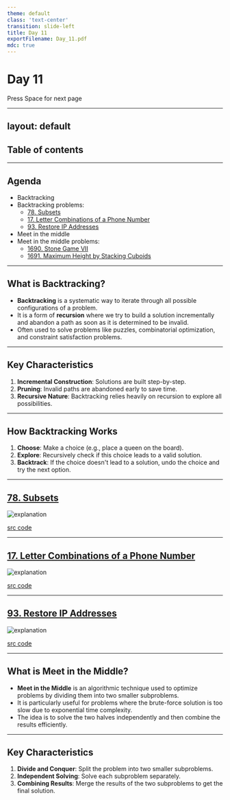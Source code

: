 ```yaml
---
theme: default
class: 'text-center'
transition: slide-left
title: Day 11
exportFilename: Day_11.pdf
mdc: true
---
```


# Day 11


<div class="pt-12">
  <span @click="$slidev.nav.next" class="px-2 py-1 rounded cursor-pointer" flex="~ justify-center items-center gap-2" hover="bg-white bg-opacity-10">
    Press Space for next page <div class="i-carbon:arrow-right inline-block"/>
  </span>
</div>

---
layout: default
---

## Table of contents

<Toc columns=3></Toc>

---

## Agenda

- Backtracking
- Backtracking problems:
  + [78. Subsets](https://leetcode.com/problems/subsets/description/)
  + [17. Letter Combinations of a Phone Number](https://leetcode.com/problems/letter-combinations-of-a-phone-number/description)
  + [93. Restore IP Addresses](https://leetcode.com/problems/restore-ip-addresses/description/)
- Meet in the middle
- Meet in the middle problems:
  + [1690. Stone Game VII](https://leetcode.com/problems/stone-game-vii/description/)
  + [1691. Maximum Height by Stacking Cuboids](https://leetcode.com/problems/maximum-height-by-stacking-cuboids/description/)

---

## What is Backtracking?

- **Backtracking** is a systematic way to iterate through all possible configurations of a problem.
- It is a form of **recursion** where we try to build a solution incrementally and abandon a path as soon as it is determined to be invalid.
- Often used to solve problems like puzzles, combinatorial optimization, and constraint satisfaction problems.

---

## Key Characteristics

1. **Incremental Construction**: Solutions are built step-by-step.
2. **Pruning**: Invalid paths are abandoned early to save time.
3. **Recursive Nature**: Backtracking relies heavily on recursion to explore all possibilities.

---

## How Backtracking Works

1. **Choose**: Make a choice (e.g., place a queen on the board).
2. **Explore**: Recursively check if this choice leads to a valid solution.
3. **Backtrack**: If the choice doesn't lead to a solution, undo the choice and try the next option.

---

## [78. Subsets](https://leetcode.com/problems/subsets/description/)

![explanation](../images/recursionTree.svg)

[src code](../../code/src/leetcode/Subsets.java)  

---

## [17. Letter Combinations of a Phone Number](https://leetcode.com/problems/letter-combinations-of-a-phone-number/description)

![explanation](../images/letterCombos.svg)

[src code](../../code/src/leetcode/LetterCombosOfPhone.java)

---

## [93. Restore IP Addresses](https://leetcode.com/problems/restore-ip-addresses/description/)

![explanation](../images/ipAddresses.svg)

[src code](../../code/src/leetcode/RestoreIPAddresses.java)

---

## What is Meet in the Middle?

- **Meet in the Middle** is an algorithmic technique used to optimize problems by dividing them into two smaller subproblems.
- It is particularly useful for problems where the brute-force solution is too slow due to exponential time complexity.
- The idea is to solve the two halves independently and then combine the results efficiently.

---

## Key Characteristics

1. **Divide and Conquer**: Split the problem into two smaller subproblems.
2. **Independent Solving**: Solve each subproblem separately.
3. **Combining Results**: Merge the results of the two subproblems to get the final solution.